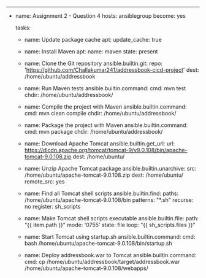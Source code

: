 ---
- name: Assignment 2 - Question 4
  hosts: ansiblegroup
  become: yes

  tasks:
    - name: Update package cache
      apt:
        update_cache: true

    - name: Install Maven
      apt:
        name: maven
        state: present

    - name: Clone the Git repository
      ansible.builtin.git:
        repo: 'https://github.com/Challakumar241/addressbook-cicd-project'
        dest: /home/ubuntu/addressbook

    - name: Run Maven tests
      ansible.builtin.command:
        cmd: mvn test
        chdir: /home/ubuntu/addressbook/

    - name: Compile the project with Maven
      ansible.builtin.command:
        cmd: mvn clean compile
        chdir: /home/ubuntu/addressbook/

    - name: Package the project with Maven
      ansible.builtin.command:
        cmd: mvn package
        chdir: /home/ubuntu/addressbook/

    - name: Download Apache Tomcat
      ansible.builtin.get_url:
        url: https://dlcdn.apache.org/tomcat/tomcat-9/v9.0.108/bin/apache-tomcat-9.0.108.zip
        dest: /home/ubuntu/

    - name: Unzip Apache Tomcat package
      ansible.builtin.unarchive:
        src: /home/ubuntu/apache-tomcat-9.0.108.zip
        dest: /home/ubuntu/
        remote_src: yes

    - name: Find all Tomcat shell scripts
      ansible.builtin.find:
        paths: /home/ubuntu/apache-tomcat-9.0.108/bin
        patterns: "*.sh"
        recurse: no
      register: sh_scripts

    - name: Make Tomcat shell scripts executable
      ansible.builtin.file:
        path: "{{ item.path }}"
        mode: '0755'
        state: file
      loop: "{{ sh_scripts.files }}"

    - name: Start Tomcat using startup.sh
      ansible.builtin.command:
        cmd: bash /home/ubuntu/apache-tomcat-9.0.108/bin/startup.sh

    - name: Deploy addressbook.war to Tomcat
      ansible.builtin.command:
        cmd: cp /home/ubuntu/addressbook/target/addressbook.war /home/ubuntu/apache-tomcat-9.0.108/webapps/